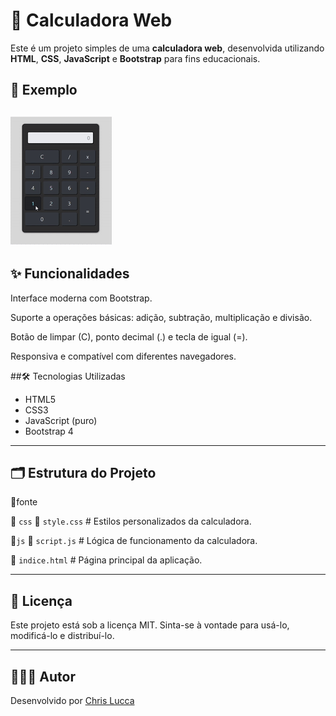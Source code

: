 # 🧮 Calculadora Web

Este é um projeto simples de uma **calculadora web**, desenvolvida utilizando **HTML**, **CSS**, **JavaScript** e **Bootstrap** para fins educacionais.
## 📸 Exemplo
![Demonstração do projeto](demo-calc.gif)
---

## ✨ Funcionalidades

Interface moderna com Bootstrap.

Suporte a operações básicas: adição, subtração, multiplicação e divisão.

Botão de limpar (C), ponto decimal (.) e tecla de igual (=).

Responsiva e compatível com diferentes navegadores.

##🛠 Tecnologias Utilizadas
- HTML5
- CSS3
- JavaScript (puro)
- Bootstrap 4
---
## 🗂 Estrutura do Projeto

📁fonte

📁 `css`
  📄 `style.css` # Estilos personalizados da calculadora.
  
📁`js`
  📄 `script.js` # Lógica de funcionamento da calculadora.
  
  📄 `indice.html` # Página principal da aplicação.
  
---
## 📄 Licença
Este projeto está sob a licença MIT. Sinta-se à vontade para usá-lo, modificá-lo e distribuí-lo.

---
## 👨🏻‍💻 Autor
Desenvolvido por [Chris Lucca](https://github.com/LuccaChris)
